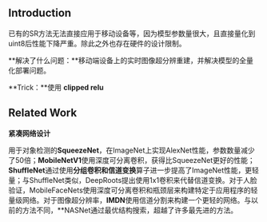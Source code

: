 ## Introduction

已有的SR方法无法直接应用于移动设备等，因为模型参数量很大，且直接量化到uint8后性能下降严重。除此之外也存在硬件的设计限制。

**解决了什么问题：**移动端设备上的实时图像超分辨重建，并解决模型的全量化部署问题。

**Trick：**使用 **clipped relu**

## Related Work

**紧凑网络设计**

用于对象检测的**SqueezeNet**，在ImageNet上实现AlexNet性能，参数数量减少了50倍；**MobileNetV1**使用深度可分离卷积，获得比SqueezeNet更好的性能；**ShuffleNet**通过使用**分组卷积和信道变换**算子进一步提高了ImageNet性能，更轻量；与ShuffleNet类似，DeepRoots提出使用1x1卷积来代替信道变换。对于人脸验证，MobileFaceNets使用深度可分离卷积和瓶颈层来构建特定于应用程序的轻量级网络。对于图像超分辨率，**IMDN**使用信道分割来构建一个更轻的网络。与以前的方法不同，**NASNet通过最优结构搜索，超越了许多最先进的方法。





